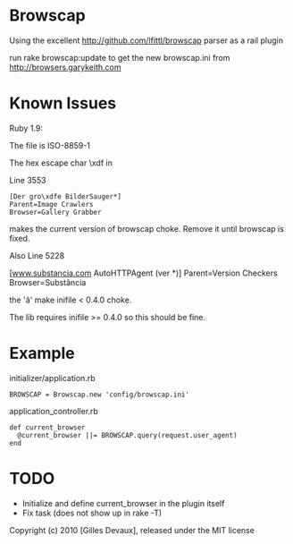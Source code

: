 Browscap
========

Using the excellent http://github.com/lfittl/browscap parser as a rail plugin

run rake browscap:update to get the new browscap.ini from http://browsers.garykeith.com

Known Issues
========

Ruby 1.9:

The file is ISO-8859-1

The hex escape char \xdf in

Line 3553

    [Der gro\xdfe BilderSauger*]
    Parent=Image Crawlers
    Browser=Gallery Grabber

makes the current version of browscap choke. Remove it until browscap is fixed.

Also Line 5228

[www.substancia.com AutoHTTPAgent (ver *)]
Parent=Version Checkers
Browser=Substância

the 'â' make inifile < 0.4.0 choke.

The lib requires inifile >= 0.4.0 so this should be fine.

Example
=======

initializer/application.rb

    BROWSCAP = Browscap.new 'config/browscap.ini'

application_controller.rb

    def current_browser
      @current_browser ||= BROWSCAP.query(request.user_agent)
    end

TODO
=======

* Initialize and define current_browser in the plugin itself
* Fix task (does not show up in rake -T)

Copyright (c) 2010 [Gilles Devaux], released under the MIT license
